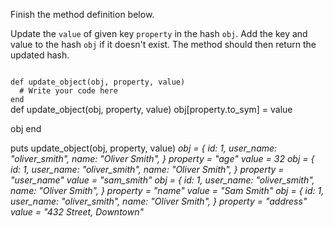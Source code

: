 Finish the method definition below.

Update the `value` of given key `property` in the hash `obj`. Add the key and value to the hash `obj` if it doesn't exist. The method should then return the updated hash.

<codeblock language="ruby" type="exercise" testMode="multipleInput">
<code>
def update_object(obj, property, value)
  # Write your code here
end
</code>

<solution>
def update_object(obj, property, value)
  obj[property.to_sym] = value

  obj
end
</solution>

<testcases>
<caller>
puts update_object(obj, property, value)
</caller>
<testcase>
<i>
obj = {
  id: 1,
  user_name: "oliver_smith",
  name: "Oliver Smith",
}
property = "age"
value = 32
</i>
</testcase>
<testcase>
<i>
obj = {
  id: 1,
  user_name: "oliver_smith",
  name: "Oliver Smith",
}
property = "user_name"
value = "sam_smith"
</i>
</testcase>
<testcase>
<i>
obj = {
  id: 1,
  user_name: "oliver_smith",
  name: "Oliver Smith",
}
property = "name"
value = "Sam Smith"
</i>
</testcase>
<testcase>
<i>
obj = {
  id: 1,
  user_name: "oliver_smith",
  name: "Oliver Smith",
}
property = "address"
value = "432 Street, Downtown"
</i>
</testcase>
</testcases>
</codeblock>
